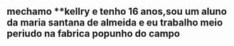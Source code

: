 ## mechamo **kellry e tenho 16 anos,sou um aluno da maria santana de almeida e eu trabalho meio periudo na fabrica popunho do campo 



         
